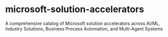 # microsoft-solution-accelerators
A comprehensive catalog of Microsoft solution accelerators across AI/ML, Industry Solutions, Business Process Automation, and Multi-Agent Systems

